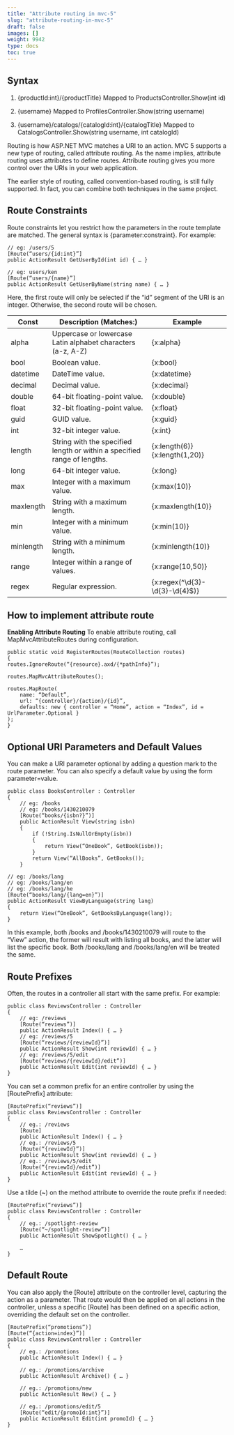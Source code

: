 ```yaml
---
title: "Attribute routing in mvc-5"
slug: "attribute-routing-in-mvc-5"
draft: false
images: []
weight: 9942
type: docs
toc: true
---
```


## Syntax

 1. {productId:int}/{productTitle} 
Mapped to ProductsController.Show(int id)

 2. {username} Mapped to ProfilesController.Show(string username)

 3. {username}/catalogs/{catalogId:int}/{catalogTitle} Mapped to CatalogsController.Show(string username, int catalogId)





Routing is how ASP.NET MVC matches a URI to an action. MVC 5 supports a new type of routing, called attribute routing. As the name implies, attribute routing uses attributes to define routes. Attribute routing gives you more control over the URIs in your web application.

The earlier style of routing, called convention-based routing, is still fully supported. In fact, you can combine both techniques in the same project.

## Route Constraints
Route constraints let you restrict how the parameters in the route template are matched. The general syntax is {parameter:constraint}. For example:

    // eg: /users/5
    [Route(“users/{id:int}”]
    public ActionResult GetUserById(int id) { … }
     
    // eg: users/ken
    [Route(“users/{name}”]
    public ActionResult GetUserByName(string name) { … }

Here, the first route will only be selected if the “id” segment of the URI is an integer. Otherwise, the second route will be chosen.

|Const|Description (Matches:)|Example|
|----------|-----------|-------|
alpha|Uppercase or lowercase Latin alphabet characters (a-z, A-Z)|{x:alpha}|
bool|Boolean value.|{x:bool}|
datetime|DateTime value.|{x:datetime}|
decimal|Decimal value.|{x:decimal}|
double|64-bit floating-point value.|{x:double}|
float|32-bit floating-point value.|{x:float}|
guid|GUID value.|{x:guid}|
int|32-bit integer value.|{x:int}|
length|String with the specified length or within a specified range of lengths.|{x:length(6)} {x:length(1,20)}|
long|64-bit integer value.|{x:long}|
max|Integer with a maximum value.|{x:max(10)}|
maxlength|String with a maximum length.|{x:maxlength(10)}|
min|Integer with a minimum value.|{x:min(10)}|
minlength|String with a minimum length.|{x:minlength(10)}|
range|Integer within a range of values.|{x:range(10,50)}|
regex|Regular expression.|{x:regex(^\d{3}-\d{3}-\d{4}$)}|

## How to implement attribute route
**Enabling Attribute Routing**
To enable attribute routing, call MapMvcAttributeRoutes during configuration.

    public static void RegisterRoutes(RouteCollection routes)
    {
    routes.IgnoreRoute(“{resource}.axd/{*pathInfo}”);
 
    routes.MapMvcAttributeRoutes();
 
    routes.MapRoute(
        name: “Default”,
        url: “{controller}/{action}/{id}”,
        defaults: new { controller = “Home”, action = “Index”, id = UrlParameter.Optional }
    );
    }



## Optional URI Parameters and Default Values
You can make a URI parameter optional by adding a question mark to the route parameter. You can also specify a default value by using the form parameter=value.

    public class BooksController : Controller
    {
        // eg: /books
        // eg: /books/1430210079
        [Route(“books/{isbn?}”)]
        public ActionResult View(string isbn)
        {
            if (!String.IsNullOrEmpty(isbn))
            {
                return View(“OneBook”, GetBook(isbn));
            }
            return View(“AllBooks”, GetBooks());
        }
 
    // eg: /books/lang
    // eg: /books/lang/en
    // eg: /books/lang/he
    [Route(“books/lang/{lang=en}”)]
    public ActionResult ViewByLanguage(string lang)
    {
        return View(“OneBook”, GetBooksByLanguage(lang));
    }
In this example, both /books and /books/1430210079 will route to the “View” action, the former will result with listing all books, and the latter will list the specific book. Both /books/lang and /books/lang/en will be treated the same.

## Route Prefixes
Often, the routes in a controller all start with the same prefix. For example:

    public class ReviewsController : Controller
    {
        // eg: /reviews
        [Route(“reviews”)]
        public ActionResult Index() { … }
        // eg: /reviews/5
        [Route(“reviews/{reviewId}”)]
        public ActionResult Show(int reviewId) { … }
        // eg: /reviews/5/edit
        [Route(“reviews/{reviewId}/edit”)]
        public ActionResult Edit(int reviewId) { … }
    }

You can set a common prefix for an entire controller by using the [RoutePrefix] attribute:

    [RoutePrefix(“reviews”)]
    public class ReviewsController : Controller
    {
        // eg.: /reviews
        [Route]
        public ActionResult Index() { … }
        // eg.: /reviews/5
        [Route(“{reviewId}”)]
        public ActionResult Show(int reviewId) { … }
        // eg.: /reviews/5/edit
        [Route(“{reviewId}/edit”)]
        public ActionResult Edit(int reviewId) { … }
    }

Use a tilde (~) on the method attribute to override the route prefix if needed:

    [RoutePrefix(“reviews”)]
    public class ReviewsController : Controller
    {
        // eg.: /spotlight-review
        [Route(“~/spotlight-review”)]
        public ActionResult ShowSpotlight() { … }
     
        …
    }

## Default Route
You can also apply the [Route] attribute on the controller level, capturing the action as a parameter. That route would then be applied on all actions in the controller, unless a specific [Route] has been defined on a specific action, overriding the default set on the controller.

    [RoutePrefix(“promotions”)]
    [Route(“{action=index}”)]
    public class ReviewsController : Controller
    {
        // eg.: /promotions
        public ActionResult Index() { … }
     
        // eg.: /promotions/archive
        public ActionResult Archive() { … }
     
        // eg.: /promotions/new
        public ActionResult New() { … }
     
        // eg.: /promotions/edit/5
        [Route(“edit/{promoId:int}”)]
        public ActionResult Edit(int promoId) { … }
    }

